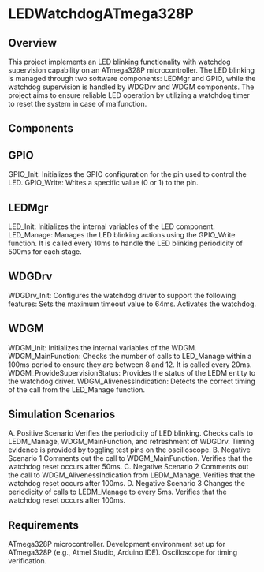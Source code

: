 # LEDWatchdogATmega328P
## Overview
This project implements an LED blinking functionality with watchdog supervision capability on an ATmega328P microcontroller. The LED blinking is managed through two software components: LEDMgr and GPIO, while the watchdog supervision is handled by WDGDrv and WDGM components. The project aims to ensure reliable LED operation by utilizing a watchdog timer to reset the system in case of malfunction.

## Components
## GPIO
GPIO_Init: Initializes the GPIO configuration for the pin used to control the LED.
GPIO_Write: Writes a specific value (0 or 1) to the pin.
## LEDMgr
LED_Init: Initializes the internal variables of the LED component.
LED_Manage: Manages the LED blinking actions using the GPIO_Write function. It is called every 10ms to handle the LED blinking periodicity of 500ms for each stage.
## WDGDrv
WDGDrv_Init: Configures the watchdog driver to support the following features:
Sets the maximum timeout value to 64ms.
Activates the watchdog.
## WDGM
WDGM_Init: Initializes the internal variables of the WDGM.
WDGM_MainFunction: Checks the number of calls to LED_Manage within a 100ms period to ensure they are between 8 and 12. It is called every 20ms.
WDGM_ProvideSupervisionStatus: Provides the status of the LEDM entity to the watchdog driver.
WDGM_AlivenessIndication: Detects the correct timing of the call from the LED_Manage function.

## Simulation Scenarios
A. Positive Scenario
Verifies the periodicity of LED blinking.
Checks calls to LEDM_Manage, WDGM_MainFunction, and refreshment of WDGDrv.
Timing evidence is provided by toggling test pins on the oscilloscope.
B. Negative Scenario 1
Comments out the call to WDGM_MainFunction.
Verifies that the watchdog reset occurs after 50ms.
C. Negative Scenario 2
Comments out the call to WDGM_AlivenessIndication from LEDM_Manage.
Verifies that the watchdog reset occurs after 100ms.
D. Negative Scenario 3
Changes the periodicity of calls to LEDM_Manage to every 5ms.
Verifies that the watchdog reset occurs after 100ms.

## Requirements
ATmega328P microcontroller.
Development environment set up for ATmega328P (e.g., Atmel Studio, Arduino IDE).
Oscilloscope for timing verification.
